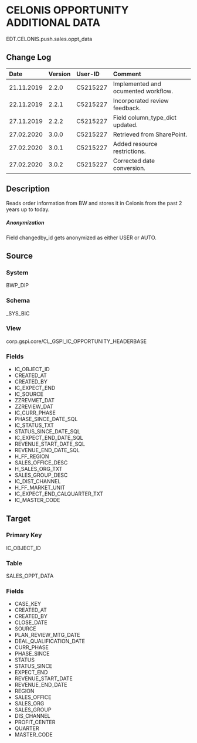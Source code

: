 # CELONIS OPPORTUNITY ADDITIONAL DATA
EDT.CELONIS.push.sales.oppt_data


## Change Log
|   Date        |   Version |   User-ID     |   Comment     |
|   :--         |   :--     |   :--         |   :--         |
|   21.11.2019  |   2.2.0   |   C5215227    |   Implemented and ocumented workflow.    |
|   22.11.2019  |   2.2.1   |   C5215227    |   Incorporated review feedback.    |
|   27.11.2019  |   2.2.2   |   C5215227    |   Field column_type_dict updated.    |
|   27.02.2020  |   3.0.0   |   C5215227    |   Retrieved from SharePoint.    |
|   27.02.2020  |   3.0.1   |   C5215227    |   Added resource restrictions.    |
|   27.02.2020  |   3.0.2   |   C5215227    |   Corrected date conversion.    |


## Description
Reads order information from BW and stores it in Celonis from the past 2 years up to today.

##### Anonymization
Field changedby_id gets anonymized as either USER or AUTO.


## Source

### System
BWP_DIP

### Schema
_SYS_BIC

### View
corp.gspi.core/CL_GSPI_IC_OPPORTUNITY_HEADERBASE

### Fields
- IC_OBJECT_ID
- CREATED_AT
- CREATED_BY
- IC_EXPECT_END
- IC_SOURCE
- ZZREVMET_DAT
- ZZREVIEW_DAT
- IC_CURR_PHASE
- PHASE_SINCE_DATE_SQL
- IC_STATUS_TXT
- STATUS_SINCE_DATE_SQL
- IC_EXPECT_END_DATE_SQL
- REVENUE_START_DATE_SQL
- REVENUE_END_DATE_SQL
- H_FF_REGION
- SALES_OFFICE_DESC
- H_SALES_ORG_TXT
- SALES_GROUP_DESC
- IC_DIST_CHANNEL
- H_FF_MARKET_UNIT
- IC_EXPECT_END_CALQUARTER_TXT
- IC_MASTER_CODE


## Target

### Primary Key
IC_OBJECT_ID

### Table
SALES_OPPT_DATA

### Fields
- CASE_KEY
- CREATED_AT
- CREATED_BY
- CLOSE_DATE
- SOURCE
- PLAN_REVIEW_MTG_DATE
- DEAL_QUALIFICATION_DATE
- CURR_PHASE
- PHASE_SINCE
- STATUS
- STATUS_SINCE
- EXPECT_END
- REVENUE_START_DATE
- REVENUE_END_DATE
- REGION
- SALES_OFFICE
- SALES_ORG
- SALES_GROUP
- DIS_CHANNEL
- PROFIT_CENTER
- QUARTER
- MASTER_CODE